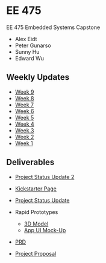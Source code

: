 # EE 475

EE 475 Embedded Systems Capstone

* Alex Eidt
* Peter Gunarso
* Sunny Hu
* Edward Wu


## Weekly Updates
* [Week 9](weekly_update/week9.md)
* [Week 8](weekly_update/week8.md)
* [Week 7](weekly_update/week7.md)
* [Week 6](weekly_update/week6.md)
* [Week 5](weekly_update/week5.md)
* [Week 4](weekly_update/week4.md)
* [Week 3](weekly_update/week3.md)
* [Week 2](weekly_update/week2.md)
* [Week 1](weekly_update/week1.md)



## Deliverables

* [Project Status Update 2](https://docs.google.com/presentation/d/137rjymTj2ACOPaEjyuAJBPIMfacijYlZ3rB--v2wRYs/edit?usp=sharing)

* [Kickstarter Page](kickstarter.md)

* [Project Status Update](https://docs.google.com/presentation/d/16Bb-tAvqRhDA4DYQsEwbTX6xdlSc95PNFWBloF_YF-o/edit?usp=sharing)

* Rapid Prototypes
    * [3D Model](https://cad.onshape.com/documents/08cac49aa25d3ed912392922/w/437bd6398aacd30679a72fc3/e/4a10e9d8844c9b01d6b99d25?renderMode=0&uiState=617337ef3927ac5d189e829a)
    * [App UI Mock-Up](https://www.figma.com/proto/iVGx4vgKLAvFz49OYhs8xk/UI-Mockup?node-id=81%3A179&scaling=scale-down&page-id=0%3A1&starting-point-node-id=81%3A179&show-proto-sidebar=1)

* [PRD](https://docs.google.com/document/d/1YGltKWX7_WcPJj4181drKQ-ST4nScgyZTBDILL6FrCI/edit?usp=sharing)

* [Project Proposal](https://docs.google.com/presentation/d/1L0yTmtHj2N49Bc62OJ8emHn7ki1uWSqm6XyPh2wC9JU/edit?usp=sharing)
